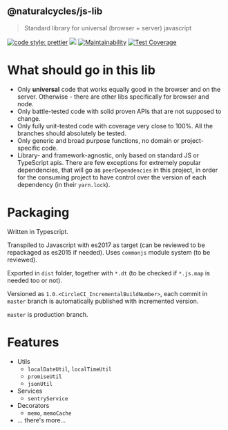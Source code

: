 ## @naturalcycles/js-lib

> Standard library for universal (browser + server) javascript

[![code style: prettier](https://img.shields.io/badge/code_style-prettier-ff69b4.svg?style=flat-square)](https://github.com/prettier/prettier)
[![](https://circleci.com/gh/NaturalCycles/js-lib.svg?style=shield&circle-token=cbb20b471eb9c1d5ed975e28c2a79a45671d78ea)](https://circleci.com/gh/NaturalCycles/js-lib)
[![Maintainability](https://api.codeclimate.com/v1/badges/c2dc8d53bd79f79b1d8b/maintainability)](https://codeclimate.com/github/NaturalCycles/js-lib/maintainability)
[![Test Coverage](https://api.codeclimate.com/v1/badges/c2dc8d53bd79f79b1d8b/test_coverage)](https://codeclimate.com/github/NaturalCycles/js-lib/test_coverage)

# What should go in this lib

- Only **universal** code that works equally good in the browser and on the server. Otherwise - there are other libs specifically for browser and node.
- Only battle-tested code with solid proven APIs that are not supposed to change.
- Only fully unit-tested code with coverage very close to 100%. All the branches should absolutely be tested.
- Only generic and broad purpose functions, no domain or project-specific code.
- Library- and framework-agnostic, only based on standard JS or TypeScript apis. There are few exceptions for extremely popular dependencies, that will go as `peerDependencies` in this project, in order for the consuming project to have control over the version of each dependency (in their `yarn.lock`).

# Packaging

Written in Typescript.

Transpiled to Javascript with es2017 as target (can be reviewed to be repackaged as es2015 if needed). Uses `commonjs` module system (to be reviewed).

Exported in `dist` folder, together with `*.dt` (to be checked if `*.js.map` is needed too or not).

Versioned as `1.0.<CircleCI_IncrementalBuildNumber>`, each commit in `master` branch is automatically published with incremented version.

`master` is production branch.

# Features

- Utils
  - `localDateUtil`, `localTimeUtil`
  - `promiseUtil`
  - `jsonUtil`
- Services
  - `sentryService`
- Decorators
  - `memo`, `memoCache`
- ... there's more...
